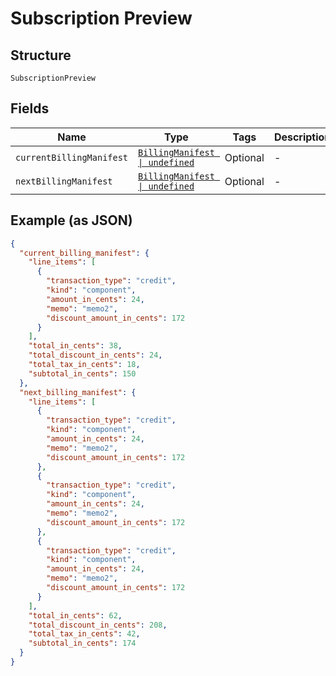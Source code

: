 
# Subscription Preview

## Structure

`SubscriptionPreview`

## Fields

| Name | Type | Tags | Description |
|  --- | --- | --- | --- |
| `currentBillingManifest` | [`BillingManifest \| undefined`](../../doc/models/billing-manifest.md) | Optional | - |
| `nextBillingManifest` | [`BillingManifest \| undefined`](../../doc/models/billing-manifest.md) | Optional | - |

## Example (as JSON)

```json
{
  "current_billing_manifest": {
    "line_items": [
      {
        "transaction_type": "credit",
        "kind": "component",
        "amount_in_cents": 24,
        "memo": "memo2",
        "discount_amount_in_cents": 172
      }
    ],
    "total_in_cents": 38,
    "total_discount_in_cents": 24,
    "total_tax_in_cents": 18,
    "subtotal_in_cents": 150
  },
  "next_billing_manifest": {
    "line_items": [
      {
        "transaction_type": "credit",
        "kind": "component",
        "amount_in_cents": 24,
        "memo": "memo2",
        "discount_amount_in_cents": 172
      },
      {
        "transaction_type": "credit",
        "kind": "component",
        "amount_in_cents": 24,
        "memo": "memo2",
        "discount_amount_in_cents": 172
      },
      {
        "transaction_type": "credit",
        "kind": "component",
        "amount_in_cents": 24,
        "memo": "memo2",
        "discount_amount_in_cents": 172
      }
    ],
    "total_in_cents": 62,
    "total_discount_in_cents": 208,
    "total_tax_in_cents": 42,
    "subtotal_in_cents": 174
  }
}
```

